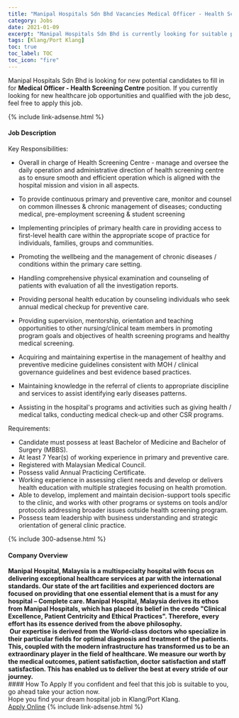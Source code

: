 ```yaml
---
title: "Manipal Hospitals Sdn Bhd Vacancies Medical Officer - Health Screening Centre" 
category: Jobs 
date: 2021-01-09 
excerpt: "Manipal Hospitals Sdn Bhd is currently looking for suitable person to fill in the Medical Officer - Health Screening Centre which positioned at Klang/Port Klang" 
tags: [Klang/Port Klang] 
toc: true 
toc_label: TOC 
toc_icon: "fire" 
--- 
```


<p>Manipal Hospitals Sdn Bhd is looking for new potential candidates to fill in for <b>Medical Officer - Health Screening Centre</b> position. If you currently looking for new healthcare job opportunities and qualified with the job desc, feel free to apply this job.
</p>{% include link-adsense.html %} 
<div><div><h4>Job Description</h4></div><div><div><span><div><p>Key Responsibilities:</p><ul><li>Overall in charge of Health Screening Centre - manage and oversee the daily operation and administrative direction of health screening centre as to ensure smooth and efficient operation which is aligned with the hospital mission and vision in all aspects.</li></ul><ul><li>To provide continuous primary and preventive care, monitor and counsel on common illnesses &amp; chronic management of diseases; conducting medical, pre-employment screening &amp; student screening</li></ul><ul><li>Implementing principles of primary health care in providing access to first-level health care within the appropriate scope of practice for individuals, families, groups and communities.</li></ul><ul><li>Promoting the wellbeing and the management of chronic diseases / conditions within the primary care setting.</li></ul><ul><li>Handling comprehensive physical examination and counseling of patients with evaluation of all the investigation reports.</li></ul><ul><li>Providing personal health education by counseling individuals who seek annual medical checkup for preventive care.</li></ul><ul><li>Providing supervision, mentorship, orientation and teaching opportunities to other nursing/clinical team members in promoting program goals and objectives of health screening programs and healthy medical screening.</li></ul><ul><li>Acquiring and maintaining expertise in the management of healthy and preventive medicine guidelines consistent with MOH / clinical governance guidelines and best evidence based practices.</li></ul><ul><li>Maintaining knowledge in the referral of clients to appropriate discipline and services to assist identifying early diseases patterns.</li></ul><ul><li>Assisting in the hospital's programs and activities such as giving health / medical talks, conducting medical check-up and other CSR programs.</li></ul><p>Requirements:</p><ul><li>Candidate must possess at least Bachelor of Medicine and Bachelor of Surgery (MBBS).</li><li>At least 7 Year(s) of working experience in primary and preventive care.</li><li>Registered with Malaysian Medical Council.</li><li>Possess valid Annual Practicing Certificate.</li><li>Working experience in assessing client needs and develop or delivers health education with multiple strategies focusing on health promotion.</li><li>Able to develop, implement and maintain decision-support tools specific to the clinic, and works with other programs or systems on tools and/or protocols addressing broader issues outside health screening program.</li><li>Possess team leadership with business understanding and strategic orientation of general clinic practice.</li></ul></div></span></div></div></div> 
{% include 300-adsense.html %} 
<div><div><h4>Company Overview</h4></div><div><div><span><div><div><strong>Manipal Hospital, Malaysia is a multispecialty hospital with focus on delivering exceptional healthcare services at par with the international standards. Our state of the art facilities and experienced doctors are focused on providing that one essential element that is a must for any hospital &#8211; Complete care. Manipal Hospital, Malaysia derives its ethos from Manipal Hospitals, which has placed its belief in the credo "Clinical Excellence, Patient Centricity and Ethical Practices". Therefore, every effort has its essence derived from the above philosophy.</strong></div>
<div><strong>&#160;<strong>Our expertise is derived from the World-class doctors who specialize in their particular fields for optimal diagnosis and treatment of the patients. This, coupled with the modern infrastructure has transformed us to be an extraordinary player in the field of healthcare. We measure our worth by the medical outcomes, patient satisfaction, doctor satisfaction and staff satisfaction. This has enabled us to deliver the best at every stride of our journey.</strong></strong></div></div></span></div></div></div> 
#### How To Apply 
If you confident and feel that this job is suitable to you, go ahead take your action now. <br/> 
Hope you find your dream hospital job in Klang/Port Klang. <br/> 
<a href="https://www.jobstreet.com.my/en/job/medical-officer-health-screening-centre-4460037?jobId=jobstreet-my-job-4460037&sectionRank=8&token=0~ac411036-0be5-4354-b179-c7f28787ebbe&fr=SRP%20View%20In%20New%20Ta" class="btn btn--warning" target="_blank" rel="nofollow noopenner">Apply Online</a> 
{% include link-adsense.html %} 